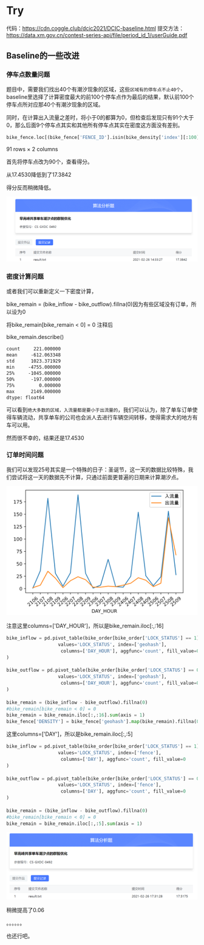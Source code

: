 # Try

代码：https://cdn.coggle.club/dcic2021/DCIC-baseline.html
提交方法：https://data.xm.gov.cn/contest-series-api/file/period_id_1/userGuide.pdf

## Baseline的一些改进

### 停车点数量问题

题目中，需要我们找出40个有潮汐现象的区域，这些`区域有的停车点不止40个`，baseline里选择了计算密度最大的前100个停车点作为最后的结果，默认前100个停车点所对应那40个有潮汐现象的区域。

同时，在计算出入流量之差时，将小于0的都算为0，但检查后发现只有91个大于0，那么后面9个停车点其实和其他所有停车点其实在密度这方面没有差别。

```python
bike_fence.loc[(bike_fence['FENCE_ID'].isin(bike_density['index'][:100])&(bike_fence['DENSITY']>0)),['FENCE_ID','DENSITY']]
```

91 rows × 2 columns



首先将停车点改为90个，查看得分。

 从17.4530降低到了17.3842

得分反而稍微降低。

![](image/task2_1.png)



### 密度计算问题

或者我们可以重新定义一下密度计算，

bike_remain = (bike_inflow - bike_outflow).fillna(0)因为有些区域没有订单，所以设为0

将bike_remain[bike_remain < 0] = 0  注释后

bike_remain.describe()

```
count     221.000000
mean     -612.063348
std      1023.371929
min     -4755.000000
25%     -1045.000000
50%      -197.000000
75%         0.000000
max      2149.000000
dtype: float64
```

可以看到`绝大多数的区域，入流量都是要小于出流量的`，我们可以认为，除了单车订单使得车辆流动，共享单车的公司也会派人去进行车辆空间转移，使得需求大的地方有车可以用。

然而很不幸的，结果还是17.4530



### 订单时间问题

我们可以发现25号其实是一个特殊的日子：圣诞节，这一天的数据比较特殊，我们尝试将这一天的数据先不计算，只通过前面更普遍的日期来计算潮汐点。

![](image/task2_p1.png)

注意这里columns=['DAY_HOUR']，所以是bike_remain.iloc[:,:16]

```python
bike_inflow = pd.pivot_table(bike_order[bike_order['LOCK_STATUS'] == 1], 
                   values='LOCK_STATUS', index=['geohash'],
                    columns=['DAY_HOUR'], aggfunc='count', fill_value=0
)

bike_outflow = pd.pivot_table(bike_order[bike_order['LOCK_STATUS'] == 0], 
                   values='LOCK_STATUS', index=['geohash'],
                    columns=['DAY_HOUR'], aggfunc='count', fill_value=0
)

bike_remain = (bike_inflow - bike_outflow).fillna(0)
#bike_remain[bike_remain < 0] = 0  
bike_remain = bike_remain.iloc[:,:16].sum(axis = 1)
bike_fence['DENSITY'] = bike_fence['geohash'].map(bike_remain).fillna(0)
```

这里columns=['DAY']，所以是bike_remain.iloc[:,:5]

```python
bike_inflow = pd.pivot_table(bike_order[bike_order['LOCK_STATUS'] == 1], 
                   values='LOCK_STATUS', index=['fence'],
                    columns=['DAY'], aggfunc='count', fill_value=0
)

bike_outflow = pd.pivot_table(bike_order[bike_order['LOCK_STATUS'] == 0], 
                   values='LOCK_STATUS', index=['fence'],
                    columns=['DAY'], aggfunc='count', fill_value=0
)

bike_remain = (bike_inflow - bike_outflow).fillna(0)
#bike_remain[bike_remain < 0] = 0  
bike_remain = bike_remain.iloc[:,:5].sum(axis = 1)
```

![](image/task2_2.png)

稍微提高了0.06

。。。。。。

也还行吧。
